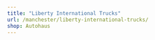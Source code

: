 ```yaml
---
title: "Liberty International Trucks"
url: /manchester/liberty-international-trucks/
shop: Autohaus
---
```

